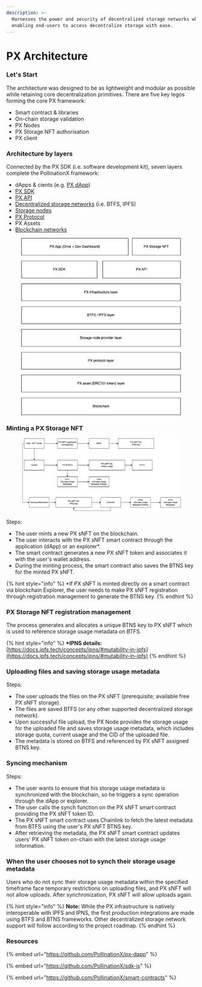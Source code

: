 ```yaml
---
description: >-
  Harnesses the power and security of decentralized storage networks while
  enabling end-users to access decentralize storage with ease.
---
```


# PX Architecture

### Let's Start

The architecture was designed to be as lightweight and modular as possible while retaining core decentralization primitives. There are five key legos forming the core PX framework:

* Smart contract & libraries
* On-chain storage validation
* PX Nodes
* PX Storage NFT authorisation
* PX client

### Architecture by layers

Connected by the PX SDK (i.e. software development kit), seven layers complete the PollinationX framework:

* dApps & cients (e.g. [PX dApp](https://wiki.pollinationx.io/overview/px-dapp))
* [PX SDK](https://wiki.pollinationx.io/developer-section/px-sdk)
* [PX API](https://wiki.pollinationx.io/developer-section/api-reference)
* [Decentralized storage networks](https://wiki.pollinationx.io/overview/supported-networks-and-storages#supported-storage-networks) (i.e. BTFS, IPFS)
* [Storage nodes](https://wiki.pollinationx.io/developer-section/px-nodes)
* [PX Protocol](https://github.com/PollinationX/smart-contracts)
* PX Assets&#x20;
* [Blockchain networks](https://wiki.pollinationx.io/overview/supported-networks-and-storages#supported-networks)

<div align="left" data-full-width="false">

<figure><img src="../.gitbook/assets/Architecture-by-layers.png" alt=""><figcaption></figcaption></figure>

</div>

### Minting a PX Storage NFT

<div align="left">

<figure><img src="../.gitbook/assets/Architecture-Diagram (1).png" alt=""><figcaption></figcaption></figure>

</div>

Steps:

* The user mints a new PX sNFT on the blockchain.
* The user interacts with the PX sNFT smart contract through the application (dApp) or an explorer\*.
* The smart contract generates a new PX sNFT token and associates it with the user's wallet address.
* During the minting process, the smart contract also saves the BTNS key for the minted PX sNFT.

{% hint style="info" %}
\*If PX sNFT is minted directly on a smart contract via blockchain Explorer, the user needs to make PX sNFT registration through registration management to generate the BTNS key.
{% endhint %}

### PX Storage NFT registration management

The process generates and allocates a unique BTNS key to PX sNFT which is used to reference storage usage metadata on BTFS.&#x20;

{% hint style="info" %}
**\*IPNS details:** [https://docs.ipfs.tech/concepts/ipns/#mutability-in-ipfs](https://docs.ipfs.tech/concepts/ipns/#mutability-in-ipfs)
{% endhint %}

### Uploading files and saving storage usage metadata

Steps:

* The user uploads the files on the PX sNFT (prerequisite; available free PX sNFT storage).
* The files are saved BTFS (or any other supported decentralized storage network).
* Upon successful file upload, the PX Node provides the storage usage for the uploaded file and saves storage usage metadata, which includes storage quota, current usage and the CID of the uploaded file.
* The metadata is stored on BTFS and referenced by PX sNFT assigned BTNS key.

### Syncing mechanism

Steps:

* The user wants to ensure that his storage usage metadata is synchronized with the blockchain, so he triggers a sync operation through the dApp or explorer.
* The user calls the synch function on the PX sNFT smart contract providing the PX sNFT token ID.
* The PX sNFT smart contract uses Chainlink to fetch the latest metadata from BTFS using the user's PX sNFT BTNS key.
* After retrieving the metadata, the PX sNFT smart contract updates users' PX sNFT token on-chain with the latest storage usage information.

### When the user chooses not to synch their storage usage metadata

Users who do not sync their storage usage metadata within the specified timeframe face temporary restrictions on uploading files, and PX sNFT will not allow uploads. After synchronization, PX sNFT will allow uploads again.&#x20;

{% hint style="info" %}
**Note:** While the PX infrastructure is natively interoperable with IPFS and IPNS, the first production integrations are made using BTFS and BTNS frameworks. Other decentralized storage network support will follow according to the project roadmap.
{% endhint %}

### Resources

{% embed url="https://github.com/PollinationX/px-dapp" %}

{% embed url="https://github.com/PollinationX/sdk-js" %}

{% embed url="https://github.com/PollinationX/smart-contracts" %}

